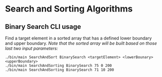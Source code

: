 # Search and Sorting Algorithms

## Binary Search CLI usage
Find a target element in a sorted array that has a defined lower boundary and upper boundary.
*Note that the sorted array will be built based on those last two input parameters:*
```
./bin/main SearchAndSort BinarySearch <targetElement> <lowerBounary> <upperBoundary>
./bin/main SearchAndSorting BinarySearch 75 0 200
./bin/main SearchAndSorting BinarySearch 71 10 200
```
